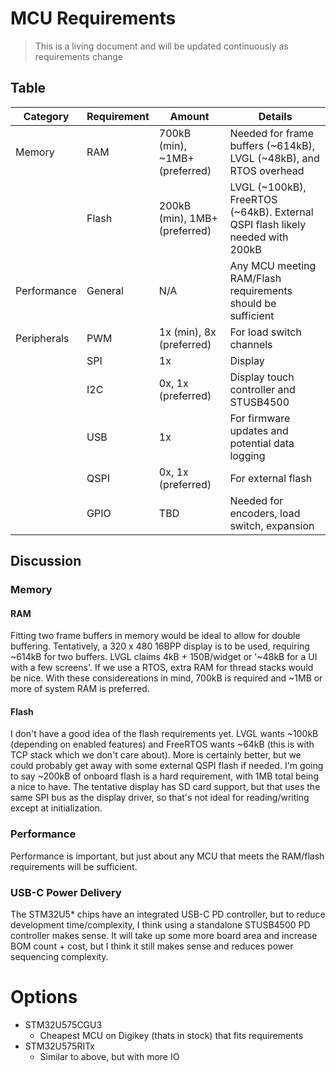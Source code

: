 # MCU Requirements

> This is a living document and will be updated continuously as requirements change

## Table

| Category    | Requirement | Amount                         | Details                                                                       |
|-------------|-------------|--------------------------------|-------------------------------------------------------------------------------|
| Memory      | RAM         | 700kB (min), ~1MB+ (preferred) | Needed for frame buffers (~614kB), LVGL (~48kB), and RTOS overhead            |
|             | Flash       | 200kB (min), 1MB+ (preferred)  | LVGL (~100kB), FreeRTOS (~64kB). External QSPI flash likely needed with 200kB |
| Performance | General     | N/A                            | Any MCU meeting RAM/Flash requirements should be sufficient                   |
| Peripherals | PWM         | 1x (min), 8x (preferred)       | For load switch channels                                                      |
|             | SPI         | 1x                             | Display                                                                       |
|             | I2C         | 0x, 1x (preferred)             | Display touch controller and STUSB4500                                        |
|             | USB         | 1x                             | For firmware updates and potential data logging                               |
|             | QSPI        | 0x, 1x (preferred)             | For external flash                                                            |
|             | GPIO        | TBD                            | Needed for encoders, load switch, expansion                                   |

## Discussion

### Memory

#### RAM

Fitting two frame buffers in memory would be ideal to allow for double buffering.  Tentatively, a 320 x 480 16BPP
display is to be used, requiring ~614kB for two buffers. LVGL claims 4kB + 150B/widget or '~48kB for a UI with a few
screens'. If we use a RTOS, extra RAM for thread stacks would be nice. With these considereations in mind, 700kB is
required and ~1MB or more of system RAM is preferred. 

#### Flash

I don't have a good idea of the flash requirements yet. LVGL wants ~100kB (depending on enabled features) and FreeRTOS
wants ~64kB (this is with TCP stack which we don't care about). More is certainly better, but we could probably get away
with some external QSPI flash if needed. I'm going to say ~200kB of onboard flash is a hard requirement, with 1MB total
being a nice to have. The tentative display has SD card support, but that uses the same SPI bus as the display driver,
so that's not ideal for reading/writing except at initialization.

### Performance

Performance is important, but just about any MCU that meets the RAM/flash requirements will be sufficient.

### USB-C Power Delivery

The STM32U5* chips have an integrated USB-C PD controller, but to reduce development time/complexity, I think using a
standalone STUSB4500 PD controller makes sense. It will take up some more board area and increase BOM count + cost, but
I think it still makes sense and reduces power sequencing complexity.

# Options
- STM32U575CGU3
    - Cheapest MCU on Digikey (thats in stock) that fits requirements
- STM32U575RITx
    - Similar to above, but with more IO
